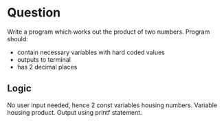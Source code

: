 # Question

Write a program which works out the product of two numbers. Program should: 
- contain necessary variables with hard coded values
- outputs to terminal
- has 2 decimal places

## Logic

No user input needed, hence 2 const variables housing numbers. Variable housing product. Output using printf statement.
